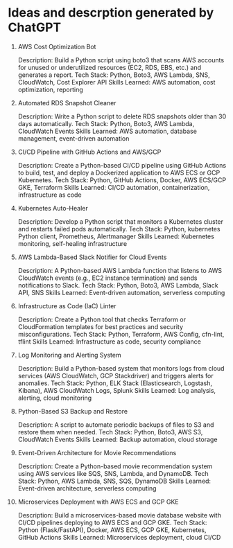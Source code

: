 # Ideas and descrption generated by ChatGPT

1. AWS Cost Optimization Bot

    Description: Build a Python script using boto3 that scans AWS accounts for unused or underutilized resources (EC2, RDS, EBS, etc.) and generates a report.
    Tech Stack: Python, Boto3, AWS Lambda, SNS, CloudWatch, Cost Explorer API
    Skills Learned: AWS automation, cost optimization, reporting

2. Automated RDS Snapshot Cleaner

    Description: Write a Python script to delete RDS snapshots older than 30 days automatically.
    Tech Stack: Python, Boto3, AWS Lambda, CloudWatch Events
    Skills Learned: AWS automation, database management, event-driven automation

3. CI/CD Pipeline with GitHub Actions and AWS/GCP

    Description: Create a Python-based CI/CD pipeline using GitHub Actions to build, test, and deploy a Dockerized application to AWS ECS or GCP Kubernetes.
    Tech Stack: Python, GitHub Actions, Docker, AWS ECS/GCP GKE, Terraform
    Skills Learned: CI/CD automation, containerization, infrastructure as code

4. Kubernetes Auto-Healer

    Description: Develop a Python script that monitors a Kubernetes cluster and restarts failed pods automatically.
    Tech Stack: Python, kubernetes Python client, Prometheus, Alertmanager
    Skills Learned: Kubernetes monitoring, self-healing infrastructure

5. AWS Lambda-Based Slack Notifier for Cloud Events

    Description: A Python-based AWS Lambda function that listens to AWS CloudWatch events (e.g., EC2 instance termination) and sends notifications to Slack.
    Tech Stack: Python, Boto3, AWS Lambda, Slack API, SNS
    Skills Learned: Event-driven automation, serverless computing

6. Infrastructure as Code (IaC) Linter

    Description: Create a Python tool that checks Terraform or CloudFormation templates for best practices and security misconfigurations.
    Tech Stack: Python, Terraform, AWS Config, cfn-lint, tflint
    Skills Learned: Infrastructure as code, security compliance

7. Log Monitoring and Alerting System

    Description: Build a Python-based system that monitors logs from cloud services (AWS CloudWatch, GCP Stackdriver) and triggers alerts for anomalies.
    Tech Stack: Python, ELK Stack (Elasticsearch, Logstash, Kibana), AWS CloudWatch Logs, Splunk
    Skills Learned: Log analysis, alerting, cloud monitoring

8. Python-Based S3 Backup and Restore

    Description: A script to automate periodic backups of files to S3 and restore them when needed.
    Tech Stack: Python, Boto3, AWS S3, CloudWatch Events
    Skills Learned: Backup automation, cloud storage

9. Event-Driven Architecture for Movie Recommendations

    Description: Create a Python-based movie recommendation system using AWS services like SQS, SNS, Lambda, and DynamoDB.
    Tech Stack: Python, AWS Lambda, SNS, SQS, DynamoDB
    Skills Learned: Event-driven architecture, serverless computing

10. Microservices Deployment with AWS ECS and GCP GKE

    Description: Build a microservices-based movie database website with CI/CD pipelines deploying to AWS ECS and GCP GKE.
    Tech Stack: Python (Flask/FastAPI), Docker, AWS ECS, GCP GKE, Kubernetes, GitHub Actions
    Skills Learned: Microservices deployment, cloud CI/CD
